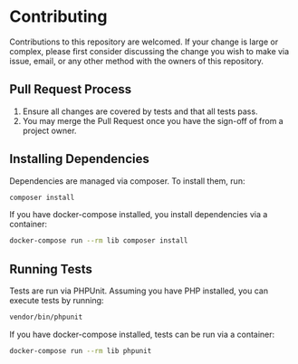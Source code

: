 # Contributing

Contributions to this repository are welcomed. If your change is large or complex, please first
consider discussing the change you wish to make via issue, email, or any other method with the
owners of this repository.

## Pull Request Process

1. Ensure all changes are covered by tests and that all tests pass.
1. You may merge the Pull Request once you have the sign-off of from a project owner.

## Installing Dependencies

Dependencies are managed via composer. To install them, run:

```bash
composer install
```

If you have docker-compose installed, you install dependencies via a container:

```bash
docker-compose run --rm lib composer install
```

## Running Tests

Tests are run via PHPUnit. Assuming you have PHP installed, you can execute tests by running:

```bash
vendor/bin/phpunit
```

If you have docker-compose installed, tests can be run via a container:

```bash
docker-compose run --rm lib phpunit
```
